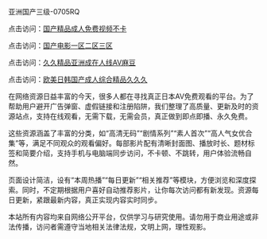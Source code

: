 亚洲国产三级-0705RQ

点击访问：<a href="https://tfda.pages.dev/">国产精品成人免费视频不卡</a>

点击访问：<a href="https://bsdf-5f5.pages.dev/">国产电影一区二区三区</a>

点击访问：<a href="https://cfad.pages.dev/">久久精品亚洲成在人线AV麻豆</a>

点击访问：<a href="https://gfd-5xg.pages.dev/">欧美日韩国产成人综合精品久久久</a>

在网络资源日益丰富的今天，很多人都在寻找真正日本AV免费观看的平台。为了帮助用户避开广告弹窗、虚假链接和注册陷阱，我们整理了高质量、更新及时的资源站点，支持在线观看，无需下载，无需会员，真正做到即点即播、永久免费。

这些资源涵盖了丰富的分类，如“高清无码”“剧情系列”“素人首次”“高人气女优合集”等，满足不同观众的观看偏好。每部影片配有清晰封面图、播放时长、题材标签和简要介绍，支持手机与电脑端同步访问，不卡顿、不跳转，用户体验流畅自然。

页面设计简洁，设有“本周热播”“每日更新”“相关推荐”等模块，方便浏览和深度探索。同时，不定期根据用户喜好自动推荐影片，让你每次访问都有新发现。资源每日更新，紧跟最新内容，真正实现内容实时同步。

本站所有内容均来自网络公开平台，仅供学习与研究使用。请勿用于商业用途或非法传播，访问者需遵守当地相关法律法规，文明上网，理性观影。

<span style="display:none;">[Canonical link](https://github.com/W20250705/So2 ）</span>
